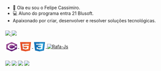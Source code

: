 ###
- 👋 Ola eu sou o Felipe Cassimiro.
- 💻 Aluno do programa entra  21 Blusoft. 
- Apaixonado por criar, desenvolver e resolver soluções tecnológicas.
###
 <div>
  <a href="https://github.com/felipecassimirodev">
  <img height="150em" src="https://github-readme-stats.vercel.app/api?username=felipecassimirodev&show_icons=true&theme=dark&include_all_commits=true&count_private=true"/>
  <img height="150em" src="https://github-readme-stats.vercel.app/api/top-langs/?username=felipecassimirodev&layout=compact&langs_count=7&theme=dark"/>
</div>

<div style="display: inline_block"><br>
  <img align="center" alt="Rafa-Csharp" height="30" width="40" src="https://raw.githubusercontent.com/devicons/devicon/master/icons/csharp/csharp-original.svg">
  <img align="center" alt="Rafa-HTML" height="30" width="40" src="https://raw.githubusercontent.com/devicons/devicon/master/icons/html5/html5-original.svg">
  <img align="center" alt="Rafa-CSS" height="30" width="40" src="https://raw.githubusercontent.com/devicons/devicon/master/icons/css3/css3-original.svg"> 
   <img align="center" alt="Rafa-Js" height="30" width="40" src="https://i1.wp.com/codigosimples.net/wp-content/uploads/2016/05/sql.png?fit=298%2C240&ssl=1">
</div>
  
  ##
 
<div> 
  <a href="https://instagram.com/ocassimirofelipe" target="_blank"><img src="https://img.shields.io/badge/-Instagram-%23E4405F?style=for-the-badge&logo=instagram&logoColor=white" target="_blank"></a>
  <a href = "mailto:fcassimiro94@gmail.com"><img src="https://img.shields.io/badge/-Gmail-%23333?style=for-the-badge&logo=gmail&logoColor=white" target="_blank"></a>
  <a href="https://www.linkedin.com/in/felipe-cassimiro" target="_blank"><img src="https://img.shields.io/badge/-LinkedIn-%230077B5?style=for-the-badge&logo=linkedin&logoColor=white" target="_blank"></a> 
<a target="_blank" href="https://api.whatsapp.com/send?phone=554792456842&text="><img src="https://img.shields.io/badge/WhatsApp-25D366?style=for-the-badge&logo=whatsapp&logoColor=white"/></a>
</div>
